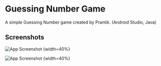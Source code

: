 
# Guessing Number Game

A simple Guessing Number game created by Prantik. (Android Studio, Java)



## Screenshots

![App Screenshot](https://github.com/coderprantik/android-projects/blob/master/GuessingNumber/screenshots/1.%20Splash%20screen.png) {width=40%}

![App Screenshot](https://github.com/coderprantik/android-projects/blob/master/GuessingNumber/screenshots/2.%20Home%20screen.png) {width=40%}
